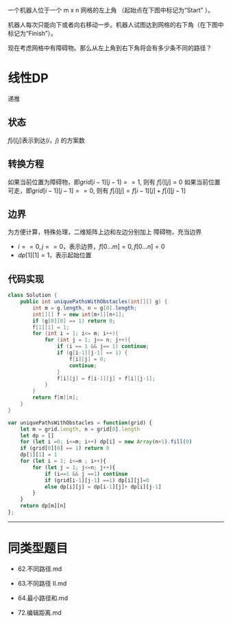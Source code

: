 一个机器人位于一个 m x n 网格的左上角 （起始点在下图中标记为“Start” ）。

机器人每次只能向下或者向右移动一步。机器人试图达到网格的右下角（在下图中标记为“Finish”）。

现在考虑网格中有障碍物。那么从左上角到右下角将会有多少条不同的路径？



# 线性DP



递推



## 状态



$f[i][j]$表示到达$(i，j)$ 的方案数



## 转换方程



如果当前位置为障碍物，即$grid[i-1][j-1] == 1$, 则有 $f[i][j] = 0$
如果当前位置可走，即$grid[i-1][j-1] == 0$, 则有 $f[i][j] = f[i-1][j] + f[i][j-1]$



## 边界



为方便计算，特殊处理，二维矩阵上边和左边分别加上 障碍物，充当边界

- $i==0, j==0$，表示边界，$f[0...m] = 0, f[0...n] = 0$
- $dp[1][1] = 1$，表示起始位置



## 代码实现


```java []
class Solution {
    public int uniquePathsWithObstacles(int[][] g) {
        int m = g.length, n = g[0].length;
        int[][] f = new int[m+1][n+1];
        if (g[0][0] == 1) return 0;
        f[1][1] = 1;
        for (int i = 1; i<= m; i++){
            for (int j = 1; j<= n; j++){
                if (i == 1 && j== 1) continue;
                if (g[i-1][j-1] == 1) {
                    f[i][j] = 0;
                    continue;
                }
                f[i][j] = f[i-1][j] + f[i][j-1];
            }
        }
        return f[m][n];
    }
}
```
```javascript []
var uniquePathsWithObstacles = function(grid) {
    let m = grid.length, n = grid[0].length
    let dp = []
    for (let i =0; i<=m; i++) dp[i] = new Array(n+1).fill(0)
    if (grid[0][0] == 1) return 0
    dp[1][1] = 1
    for (let i = 1; i<=m ; i++){
        for (let j = 1; j<=n; j++){
            if (i==1 && j ==1) continue
            if (grid[i-1][j-1] ==1) dp[i][j]=0
            else dp[i][j] = dp[i-1][j]+ dp[i][j-1]
        }
    }
    return dp[m][n]
};
```

---



# 同类型题目



- 62.不同路径.md

- 63.不同路径 II.md

- 64.最小路径和.md

- 72.编辑距离.md

  


